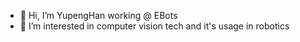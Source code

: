 - 👋 Hi, I’m YupengHan  working @ EBots
- 👀 I’m interested in computer vision tech and it's usage in robotics
